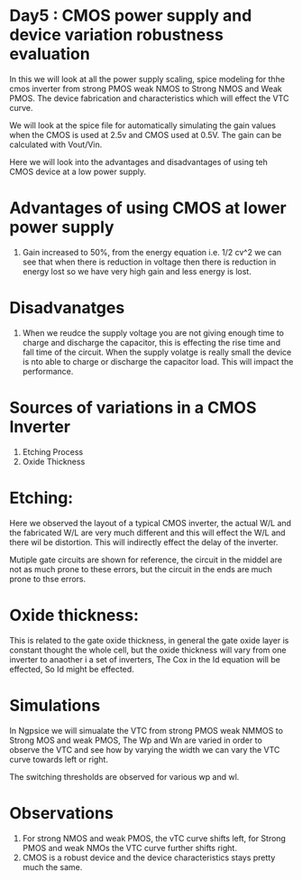 # Day5 : CMOS power supply and device variation robustness evaluation

In this we will look at all the power supply scaling, spice modeling for thhe cmos inverter from strong PMOS weak NMOS to Strong NMOS and Weak PMOS. The device fabrication and 
characteristics which will effect the VTC curve.

We will look at the spice file for automatically simulating the gain values when the CMOS is used at 2.5v and CMOS used at 0.5V. The gain can be calculated with Vout/Vin. 

Here we will look into the advantages and disadvantages of using teh CMOS device at a low power supply.

# Advantages of using CMOS at lower power supply

1. Gain increased to 50%, from the energy equation i.e. 1/2 cv^2 we can see that when there is reduction in voltage then there is reduction in energy lost so we have very high gain and less energy is lost.

# Disadvanatges 

1. When we reudce the supply voltage you are not giving enough time to charge and discharge the capacitor, this is effecting the rise time and fall time of the circuit. When the supply volatge is really small the device is nto able to charge or discharge the capacitor load. This will impact the performance.

# Sources of variations in a CMOS Inverter 

1. Etching Process
2. Oxide Thickness 

# Etching: 
Here we observed the layout of a typical CMOS inverter, the actual W/L and the fabricated W/L are very much different and this will effect the W/L and there wil be distortion. This will indirectly effect the delay of the inverter. 

Mutiple gate circuits are shown for reference, the circuit in the middel are not as much prone to these errors, but the circuit in the ends are much prone to thse errors.

# Oxide thickness: 
This is related to the gate oxide thickness, in general the gate oxide layer is constant thought the whole cell, but the oxide thickness will vary from one inverter to anaother i a set of inverters, The Cox in the Id equation will be effected, So Id might be effected.

# Simulations 

In Ngpsice we will simualate the VTC from strong PMOS weak NMMOS to Strong MOS and weak PMOS, The Wp and Wn are varied in order to observe the VTC and see how by varying the width we can vary the VTC curve towards left or right.

The switching thresholds are observed for various wp and wl.

# Observations

1. For strong NMOS and weak PMOS, the vTC curve shifts left, for Strong PMOS and weak NMOs the VTC curve further shifts right.
2. CMOS is a robust device and the device characteristics stays pretty much the same.

